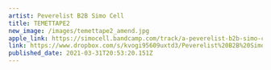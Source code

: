 ```yaml
---
artist: Peverelist B2B Simo Cell
title: TEMETTAPE2
new_image: /images/temettape2_amend.jpg
apple_link: https://simocell.bandcamp.com/track/a-peverelist-b2b-simo-cell
link: https://www.dropbox.com/s/kvogi95609uxtd3/Peverelist%20B2B%20Simo%20Cell.zip?dl=1
published_date: 2021-03-31T20:53:20.151Z
---
```

